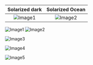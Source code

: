 Solarized dark             |  Solarized Ocean
:-------------------------:|:-------------------------:
![Image1](https://github.com/user-attachments/assets/5020859a-3100-40f7-920f-1ece493909d0)  |  ![Image2](https://github.com/user-attachments/assets/c32ee8c1-265c-47f1-b296-2f8a99eaa3ed)





![Image1](https://github.com/user-attachments/assets/5020859a-3100-40f7-920f-1ece493909d0)  ![Image2](https://github.com/user-attachments/assets/c32ee8c1-265c-47f1-b296-2f8a99eaa3ed)





![Image3](https://github.com/user-attachments/assets/d9a74031-bee9-4d21-848f-d7e5d81edad5)


![Image4](https://github.com/user-attachments/assets/5cc49275-57b7-4bbe-8d2e-e9064c995ae7)


![Image5](https://github.com/user-attachments/assets/54ac95c6-37b0-49d5-8ea9-b44d254f6f8b)
